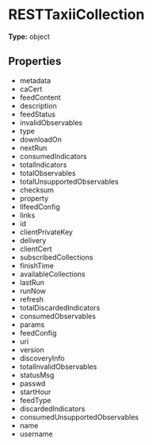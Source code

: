 # RESTTaxiiCollection


**Type:** object

## Properties
* metadata
* caCert
* feedContent
* description
* feedStatus
* invalidObservables
* type
* downloadOn
* nextRun
* consumedIndicators
* totalIndicators
* totalObservables
* totalUnsupportedObservables
* checksum
* property
* llfeedConfig
* links
* id
* clientPrivateKey
* delivery
* clientCert
* subscribedCollections
* finishTime
* availableCollections
* lastRun
* runNow
* refresh
* totalDiscardedIndicators
* consumedObservables
* params
* feedConfig
* uri
* version
* discoveryInfo
* totalInvalidObservables
* statusMsg
* passwd
* startHour
* feedType
* discardedIndicators
* consumedUnsupportedObservables
* name
* username

